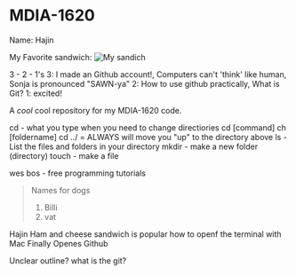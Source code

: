 # MDIA-1620

Name: Hajin

My Favorite sandwich:
![My sandich](https://www.onceuponachef.com/images/2023/05/fried-chicken-sandwiches-1638x2048.jpg)

3 - 2 - 1's
3: I made an Github account!, Computers can't 'think' like human, Sonja is pronounced "SAWN-ya"
2: How to use github practically, What is Git?
1: excited!



A *cool* cool repository for my MDIA-1620 code.

cd - what you type  when you need to change directiories
cd [command]
ch [foldername]
cd ../ = ALWAYS will move you "up" to the directory above
ls - List the files and folders in your directory
mkdir - make a new folder (directory)
touch - make a file

wes bos - free programming tutorials

> Names for dogs
>
> 1. Billi
> 2. vat

Hajin
Ham and cheese sandwich is popular
how to openf the terminal with Mac
Finally Openes Github

Unclear
outline?
what is the git?

